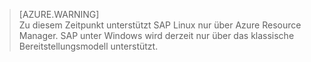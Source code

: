 
> [AZURE.WARNING]  
Zu diesem Zeitpunkt unterstützt SAP Linux nur über Azure Resource Manager. SAP unter Windows wird derzeit nur über das klassische Bereitstellungsmodell unterstützt.
